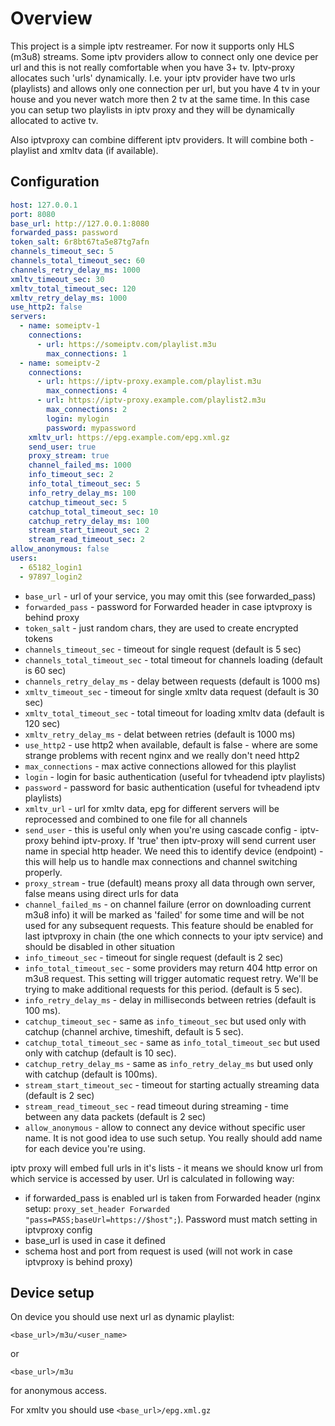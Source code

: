 # Overview

This project is a simple iptv restreamer. For now it supports only HLS (m3u8) streams.
Some iptv providers allow to connect only one device per url and this is not really
comfortable when you have 3+ tv. Iptv-proxy allocates such 'urls' dynamically. I.e. your
iptv provider have two urls (playlists) and allows only one connection per url, but
you have 4 tv in your house and you never watch more then 2 tv at the same time.
In this case you can setup two playlists in iptv proxy and they will be dynamically
allocated to active tv.

Also iptvproxy can combine different iptv providers. It will combine both - playlist and xmltv data (if available).

## Configuration

```yaml
host: 127.0.0.1
port: 8080
base_url: http://127.0.0.1:8080
forwarded_pass: password
token_salt: 6r8bt67ta5e87tg7afn
channels_timeout_sec: 5
channels_total_timeout_sec: 60
channels_retry_delay_ms: 1000
xmltv_timeout_sec: 30
xmltv_total_timeout_sec: 120
xmltv_retry_delay_ms: 1000
use_http2: false
servers:
  - name: someiptv-1
    connections:
      - url: https://someiptv.com/playlist.m3u
        max_connections: 1
  - name: someiptv-2
    connections:
      - url: https://iptv-proxy.example.com/playlist.m3u
        max_connections: 4
      - url: https://iptv-proxy.example.com/playlist2.m3u
        max_connections: 2
        login: mylogin
        password: mypassword
    xmltv_url: https://epg.example.com/epg.xml.gz
    send_user: true
    proxy_stream: true
    channel_failed_ms: 1000
    info_timeout_sec: 2
    info_total_timeout_sec: 5
    info_retry_delay_ms: 100
    catchup_timeout_sec: 5
    catchup_total_timeout_sec: 10
    catchup_retry_delay_ms: 100
    stream_start_timeout_sec: 2
    stream_read_timeout_sec: 2
allow_anonymous: false
users:
  - 65182_login1
  - 97897_login2
```

* `base_url` - url of your service, you may omit this (see forwarded_pass)
* `forwarded_pass` - password for Forwarded header in case iptvproxy is behind proxy
* `token_salt` - just random chars, they are used to create encrypted tokens
* `channels_timeout_sec` - timeout for single request (default is 5 sec) 
* `channels_total_timeout_sec` - total timeout for channels loading (default is 60 sec)
* `channels_retry_delay_ms` - delay between requests (default is 1000 ms)
* `xmltv_timeout_sec` - timeout for single xmltv data request (default is 30 sec)
* `xmltv_total_timeout_sec` - total timeout for loading xmltv data (default is 120 sec)
* `xmltv_retry_delay_ms` - delat between retries (default is 1000 ms)
* `use_http2` - use http2 when available, default is false - where are some strange problems with recent nginx and we really don't need http2
* `max_connections` - max active connections allowed for this playlist
* `login` - login for basic authentication (useful for tvheadend iptv playlists)
* `password` - password for basic authentication (useful for tvheadend iptv playlists)
* `xmltv_url` - url for xmltv data, epg for different servers will be reprocessed and combined to one file for all channels
* `send_user` - this is useful only when you're using cascade config - iptv-proxy behind iptv-proxy.
If 'true' then iptv-proxy will send current user name in special http header.
We need this to identify device (endpoint) - this will help us to handle max connections and
channel switching properly.
* `proxy_stream` - true (default) means proxy all data through own server,
false means using direct urls for data
* `channel_failed_ms` - on channel failure (error on downloading current m3u8 info)
it will be marked as 'failed' for some time and will be not used for any subsequent requests.
This feature should be enabled for last iptvproxy in chain (the one which connects to your iptv service)
and should be disabled in other situation
* `info_timeout_sec` - timeout for single request (default is 2 sec)
* `info_total_timeout_sec` - some providers may return 404 http error on m3u8 request. This setting
will trigger automatic request retry. We'll be trying to make additional requests for this period. (default is 5 sec).
* `info_retry_delay_ms` - delay in milliseconds between retries (default is 100 ms).
* `catchup_timeout_sec` - same as `info_timeout_sec` but used only with catchup (channel archive, timeshift, default is 5 sec).
* `catchup_total_timeout_sec` - same as `info_total_timeout_sec` but used only with catchup (default is 10 sec).
* `catchup_retry_delay_ms` - same as `info_retry_delay_ms` but used only with catchup (default is 100ms).
* `stream_start_timeout_sec` - timeout for starting actually streaming data (default is 2 sec)
* `stream_read_timeout_sec` - read timeout during streaming - time between any data packets (default is 2 sec) 
* `allow_anonymous` - allow to connect any device without specific user name.
It is not good idea to use such setup. You really should add name for each device you're using.

iptv proxy will embed full urls in it's lists - it means we should know url from which service is accessed by user.
Url is calculated in following way:
* if forwarded_pass is enabled url is taken from Forwarded header
(nginx setup: `proxy_set_header Forwarded "pass=PASS;baseUrl=https://$host";`).
Password must match setting in iptvproxy config
* base_url is used in case it defined
* schema host and port from request is used (will not work in case iptvproxy is behind proxy)

## Device setup

On device you should use next url as dynamic playlist:

`<base_url>/m3u/<user_name>`

or

`<base_url>/m3u`

for anonymous access.

For xmltv you should use `<base_url>/epg.xml.gz`
